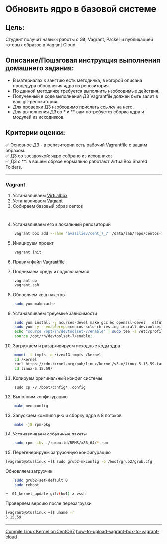 # Обновить ядро в базовой системе

## Цель:

Студент получит навыки работы с Git, Vagrant, Packer и публикацией готовых образов в Vagrant Cloud.


## Описание/Пошаговая инструкция выполнения домашнего задания:  
* В материалах к занятию есть методичка, в которой описана процедура обновления ядра из репозитория.
* По данной методичке требуется выполнить необходимые действия.
* Полученный в ходе выполнения ДЗ Vagrantfile должен быть залит в ваш git-репозиторий.
* Для проверки ДЗ необходимо прислать ссылку на него.
* Для выполнения ДЗ со * и ** вам потребуется сборка ядра и модулей из исходников.


## Критерии оценки:

✅ Основное ДЗ - в репозитории есть рабочий Vagrantfile с вашим образом.  
✅ ДЗ со звездочкой: ядро собрано из исходников.  
✅ ДЗ с **: в вашем образе нормально работают VirtualBox Shared Folders.

---

### Vagrant
1. Устанавливаем [Virtualbox](https://www.virtualbox.org/wiki/Linux_Downloads) 
2. Устанавливаем [Vagrant](https://www.vagrantup.com/)
3. Собираем базовый образ centos
``` bash
  
```
4. Устанавливаем  его в локальный репозиторий 

``` bash
    vagrant box add --name 'avasiliev/cent_7_7' /data/lab/repo/centos-7.7.7-kernel-5-x86_64-Minimal.box
```

5. Иницируем проект

``` sh
    vagrant init
```

6.  Правим файл [Vagrantfile](Vagrantfile)

7. Поднимаем среду и подключаемся
``` bash
    vagrant up
    vagrant ssh
```
 

8. Обновляем кеш пакетов

``` sh
    sudo yum makecache
```

9. Устанавливаем треуемые зависимости

``` bash
    sudo yum install -y ncurses-devel make gcc bc openssl-devel   elfutils-libelf-devel  rpm-build flex bison yum-utils centos-release-scl;
    sudo yum -y --enablerepo=centos-sclo-rh-testing install devtoolset-7-gcc;
    echo "source /opt/rh/devtoolset-7/enable" | sudo tee -a /etc/profile;
    source /opt/rh/devtoolset-7/enable;

```

10. Загружаем  и разархивируем исходные коды ядра
``` bash
    mount -t tmpfs -o size=1G tmpfs /kernel
    cd /kernel
    curl https://cdn.kernel.org/pub/linux/kernel/v5.x/linux-5.15.59.tar.xz --output linux-5.15.59.tar.xz && tar xvf linux-5.15.59.tar.xz 
    cd linux-5.15.59/
```


11. Копируем оригинальный конфиг системы
```
    sudo cp -v /boot/config* .config
```

12. Выполним конфигурацию

``` bash
    make menuconfig
```
 

13.  Запускаем компиляцию и сборку ядра в 8 потоков

``` bash
    make -j8 rpm-pkg
```


14.  Устанавливаем собранные пакеты

``` bash
    sudo rpm -iUv ./rpmbuild/RPMS/x86_64/*.rpm
```

15. Перегенерируем загрузочную конфигурацию

``` bash
[vagrant@otuslinux ~]$ sudo grub2-mkconfig -o /boot/grub2/grub.cfg
```

Обновляем загрузчик
``` bash
    sudo grub2-set-default 0 
    sudo reboot
```

``` bash
➜  01_kernel_update git:(hw1) ✗ vssh       
```
Проверяем версию после перезагрузки
``` bash
[vagrant@otuslinux ~]$ uname -r
5.15.59
```

---
[Compile Linux Kernel on CentOS7](https://linuxhint.com/compile-linux-kernel-centos7/)
[how-to-upload-vagrant-box-to-vagrant-cloud](https://blog.ycshao.com/2017/09/16/how-to-upload-vagrant-box-to-vagrant-cloud/)